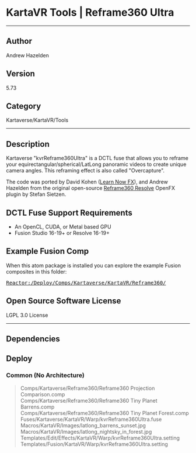 # KartaVR Tools | Reframe360 Ultra
___

## Author
Andrew Hazelden

## Version
5.73

## Category
Kartaverse/KartaVR/Tools

___

## Description
<p>Kartaverse "kvrReframe360Ultra" is a DCTL fuse that allows you to reframe your equirectangular/spherical/LatLong panoramic videos to create unique camera angles. This reframing effect is also called "Overcapture".</p>

<p>The code was ported by David Kohen (<a href="https://www.youtube.com/LearnNowFX">Learn Now FX</a>), and Andrew Hazelden from the original open-source <a href="https://github.com/stefsietz/reframe360resolve">Reframe360 Resolve</a> OpenFX plugin by Stefan Sietzen.</p>

<h2>DCTL Fuse Support Requirements</h2>

<ul>
	<li>An OpenCL, CUDA, or Metal based GPU</li>
	<li>Fusion Studio 16-19+ or Resolve 16-19+</li>
</ul>

<h2>Example Fusion Comp</h2>
<p>When this atom package is installed you can explore the example Fusion composites in this folder:</p>

<pre><a href="file://Reactor:/Deploy/Comps/Kartaverse/KartaVR/Reframe360/">Reactor:/Deploy/Comps/Kartaverse/KartaVR/Reframe360/</a></pre>

<h2>Open Source Software License</h2>
<p>LGPL 3.0 License</p>



___

## Dependencies

## Deploy

### Common (No Architecture)

> Comps/Kartaverse/Reframe360/Reframe360 Projection Comparison.comp  
> Comps/Kartaverse/Reframe360/Reframe360 Tiny Planet Barrens.comp  
> Comps/Kartaverse/Reframe360/Reframe360 Tiny Planet Forest.comp  
> Fuses/Kartaverse/KartaVR/Warp/kvrReframe360Ultra.fuse  
> Macros/KartaVR/Images/latlong_barrens_sunset.jpg  
> Macros/KartaVR/Images/latlong_nightsky_in_forest.jpg  
> Templates/Edit/Effects/KartaVR/Warp/kvrReframe360Ultra.setting  
> Templates/Fusion/KartaVR/Warp/kvrReframe360Ultra.setting  
